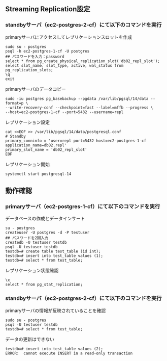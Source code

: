 


## Streaming Replication設定
### standbyサーバ（ec2-postgres-2-cf）にて以下のコマンドを実行
primaryサーバにアクセスしてレプリケーションスロットを作成
```
sudo su - postgres
psql -h ec2-postgres-1-cf -U postgres
## パスワードを入力：password
select * from pg_create_physical_replication_slot('db02_repl_slot');
select slot_name, slot_type, active, wal_status from pg_replication_slots;
\q
exit
```

primaryサーバのデータコピー
```
sudo -iu postgres pg_basebackup --pgdata /var/lib/pgsql/14/data --format=p \
--write-recovery-conf --checkpoint=fast --label=mffb --progress \
--host=ec2-postgres-1-cf --port=5432 --username=repl
```

レプリケーション設定
```
cat <<EOF >> /var/lib/pgsql/14/data/postgresql.conf
# Standby
primary_conninfo = 'user=repl port=5432 host=ec2-postgres-1-cf application_name=db02.repl'
primary_slot_name = 'db02_repl_slot'
EOF
```

レプリケーション開始
```
systemctl start postgresql-14
```


## 動作確認
### primaryサーバ（ec2-postgres-1-cf）にて以下のコマンドを実行
データベースの作成とデータインサート
```
su - postgres
createuser -U postgres -d -P testuser
## パスワードを2回入力
createdb -U testuser testdb
psql -U testuser testdb
testdb=# create table test_table (id int);
testdb=# insert into test_table values (1);
testdb=# select * from test_table;
```

レプリケーション状態確認
```
\x
select * from pg_stat_replication;
```

### standbyサーバ（ec2-postgres-2-cf）にて以下のコマンドを実行
primaryサーバの情報が反映されていることを確認
```
sudo su - postgres
psql -U testuser testdb
testdb=# select * from test_table;
```

データの更新はできない
```
testdb=# insert into test_table values (2);
ERROR:  cannot execute INSERT in a read-only transaction
```

